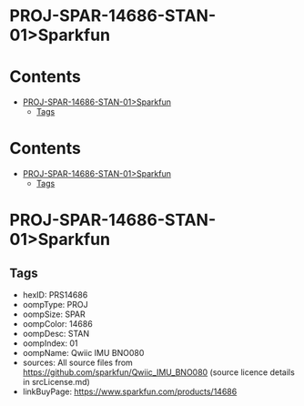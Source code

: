 
PROJ-SPAR-14686-STAN-01>Sparkfun
================================

Contents
========

* [PROJ-SPAR-14686-STAN-01>Sparkfun](#proj-spar-14686-stan-01sparkfun)
	* [Tags](#tags)

Contents
========

* [PROJ-SPAR-14686-STAN-01>Sparkfun](#proj-spar-14686-stan-01sparkfun)
	* [Tags](#tags)

# PROJ-SPAR-14686-STAN-01>Sparkfun

## Tags

- hexID: PRS14686
- oompType: PROJ
- oompSize: SPAR
- oompColor: 14686
- oompDesc: STAN
- oompIndex: 01
- oompName: Qwiic IMU BNO080
- sources: All source files from https://github.com/sparkfun/Qwiic_IMU_BNO080 (source licence details in srcLicense.md)
- linkBuyPage: https://www.sparkfun.com/products/14686
